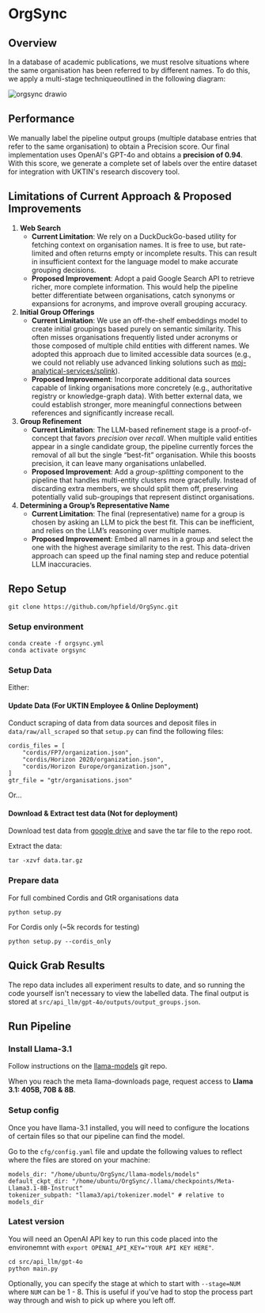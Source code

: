 # OrgSync

## Overview
In a database of academic publications, we must resolve situations where the same organisation has been referred to by different names. To do this, we apply a multi-stage techniqueoutlined in the following diagram:


![orgsync drawio](https://github.com/user-attachments/assets/14e55f07-2c33-4c86-bfbd-8d623611db94)

## Performance
We manually label the pipeline output groups (multiple database entries that refer to the same organisation) to obtain a Precision score. Our final implementation uses OpenAI's GPT-4o and obtains a **precision of 0.94**. With this score, we generate a complete set of labels over the entire dataset for integration with UKTIN's research discovery tool.

## Limitations of Current Approach & Proposed Improvements

1. **Web Search**
    - **Current Limitation**: We rely on a DuckDuckGo-based utility for fetching context on organisation names. It is free to use, but rate-limited and often returns empty or incomplete results. This can result in insufficient context for the language model to make accurate grouping decisions.
    - **Proposed Improvement**: Adopt a paid Google Search API to retrieve richer, more complete information. This would help the pipeline better differentiate between organisations, catch synonyms or expansions for acronyms, and improve overall grouping accuracy.
2. **Initial Group Offerings**
    - **Current Limitation**: We use an off-the-shelf embeddings model to create initial groupings based purely on semantic similarity. This often misses organisations frequently listed under acronyms or those composed of multiple child entities with different names. We adopted this approach due to limited accessible data sources (e.g., we could not reliably use advanced linking solutions such as [moj-analytical-services/splink](https://github.com/moj-analytical-services/splink)).
    - **Proposed Improvement**: Incorporate additional data sources capable of linking organisations more concretely (e.g., authoritative registry or knowledge-graph data). With better external data, we could establish stronger, more meaningful connections between references and significantly increase recall.
3. **Group Refinement**
    - **Current Limitation**: The LLM-based refinement stage is a proof-of-concept that favors _precision_ over _recall_. When multiple valid entities appear in a single candidate group, the pipeline currently forces the removal of all but the single “best-fit” organisation. While this boosts precision, it can leave many organisations unlabelled.
    - **Proposed Improvement**: Add a _group-splitting_ component to the pipeline that handles multi-entity clusters more gracefully. Instead of discarding extra members, we should split them off, preserving potentially valid sub-groupings that represent distinct organisations.
4. **Determining a Group’s Representative Name**
    - **Current Limitation**: The final (representative) name for a group is chosen by asking an LLM to pick the best fit. This can be inefficient, and relies on the LLM’s reasoning over multiple names.
    - **Proposed Improvement**: Embed all names in a group and select the one with the highest average similarity to the rest. This data-driven approach can speed up the final naming step and reduce potential LLM inaccuracies.

## Repo Setup 

```
git clone https://github.com/hpfield/OrgSync.git
```

### Setup environment

```
conda create -f orgsync.yml   
conda activate orgsync
```

### Setup Data
Either:
#### Update Data (For UKTIN Employee & Online Deployment)
Conduct scraping of data from data sources and deposit files in `data/raw/all_scraped` so that `setup.py` can find the following files:
```
cordis_files = [
    "cordis/FP7/organization.json",
    "cordis/Horizon 2020/organization.json",
    "cordis/Horizon Europe/organization.json",
]
gtr_file = "gtr/organisations.json"
```

Or...

#### Download & Extract test data (Not for deployment)
Download test data from [google drive](https://drive.google.com/file/d/19sb1UXM6v9p0s617t5LD9rOfjLMYbqpM/view?usp=drive_link) and save the tar file to the repo root.

Extract the data:
```
tar -xzvf data.tar.gz
```

### Prepare data
For full combined Cordis and GtR organisations data
```
python setup.py
```

For Cordis only (~5k records for testing)
```
python setup.py --cordis_only
```

## Quick Grab Results

The repo data includes all experiment results to date, and so running the code yourself isn't necessary to view the labelled data. The final output is stored at `src/api_llm/gpt-4o/outputs/output_groups.json`.

## Run Pipeline

### Install Llama-3.1

Follow instructions on the [llama-models](https://github.com/meta-llama/llama-models/tree/main) git repo.

When you reach the meta llama-downloads page, request access to **Llama 3.1: 405B, 70B & 8B**.

### Setup config

Once you have llama-3.1 installed, you will need to configure the locations of certain files so that our pipeline can find the model.

Go to the `cfg/config.yaml` file and update the following values to reflect where the files are stored on your machine:

```
models_dir: "/home/ubuntu/OrgSync/llama-models/models"   
default_ckpt_dir: "/home/ubuntu/OrgSync/.llama/checkpoints/Meta-Llama3.1-8B-Instruct"   
tokenizer_subpath: "llama3/api/tokenizer.model" # relative to models_dir
```

### Latest version
You will need an OpenAI API key to run this code placed into the environemnt with `export OPENAI_API_KEY="YOUR API KEY HERE"`.
```
cd src/api_llm/gpt-4o  
python main.py
```

Optionally, you can specify the stage at which to start with `--stage=NUM` where `NUM` can be 1 - 8. This is useful if you've had to stop the process part way through and wish to pick up where you left off.


